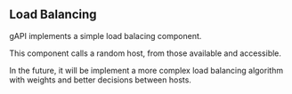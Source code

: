 ## Load Balancing

gAPI implements a simple load balacing component.

This component calls a random host, from those available and accessible.

In the future, it will be implement a more complex load balancing algorithm with weights and better decisions between hosts.
